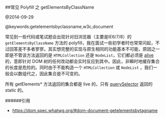 ##常见 Polyfill 之 getElementsByClassName

@2014-09-29

@keywords:getelementsbyclassname,w3c,document


常见到一些代码或笔试题会出现针对旧浏览器（主要是IE6/7/8）的 `getElementsByClassName` 方法的 polyfill，我在面试一些初学者时也常常问起，不过回答差不多者寥寥。其实想完整的实现与原生相同的功能基本不可能，原因之一即是不管该方法返回的是 `HTMLCollection` 还是 `NodeList`，它们都必须是 [alive](http://www.w3.org/TR/DOM-Level-3-Core/core.html#td-live) 的，意即针对 DOM 树的任何改动都会实时反应到其中。因此，非瞬时地缓存集合的长度是危险的。同时由于不能构造一个 `HTMLCollection` 或 `NodeList` ，我们一般会以数组代之，因此集合是不可变的。


所有 getElements* 方法返回的集合都是 live 的，只有 [querySelector](http://www.w3.org/TR/2013/REC-selectors-api-20130221/#queryselectorall) 返回的 static 的。



######引用
- <https://dom.spec.whatwg.org/#dom-document-getelementsbytagname>
